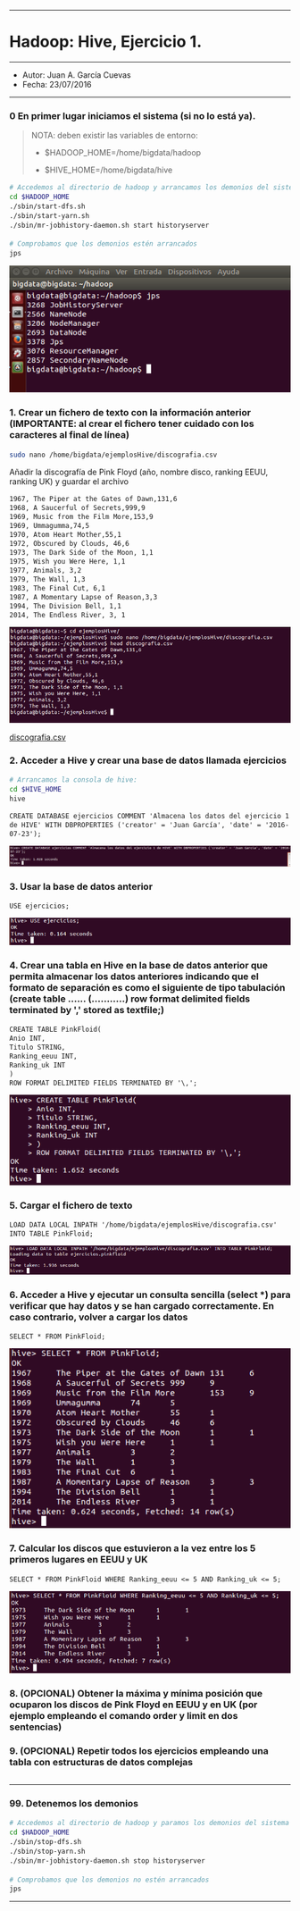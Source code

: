 ***
# Hadoop: Hive, Ejercicio 1.
***
- Autor: Juan A. García Cuevas
- Fecha: 23/07/2016

***

### 0 En primer lugar iniciamos el sistema (si no lo está ya).

>
>NOTA: deben existir las variables de entorno:
>
>- $HADOOP_HOME=/home/bigdata/hadoop
>
>- $HIVE_HOME=/home/bigdata/hive
>

```bash
# Accedemos al directorio de hadoop y arrancamos los demonios del sistema
cd $HADOOP_HOME
./sbin/start-dfs.sh
./sbin/start-yarn.sh
./sbin/mr-jobhistory-daemon.sh start historyserver

# Comprobamos que los demonios estén arrancados
jps
```

![Demonios Hadoop](images/DemoniosHadoop.png)

### 1. Crear un fichero de texto con la información anterior (IMPORTANTE: al crear el fichero tener cuidado con los caracteres al final de línea)

```bash
sudo nano /home/bigdata/ejemplosHive/discografia.csv
```
Añadir la discografía de Pink Floyd (año, nombre disco, ranking EEUU, ranking UK) y guardar el archivo

    1967, The Piper at the Gates of Dawn,131,6
    1968, A Saucerful of Secrets,999,9
    1969, Music from the Film More,153,9
    1969, Ummagumma,74,5
    1970, Atom Heart Mother,55,1
    1972, Obscured by Clouds, 46,6
    1973, The Dark Side of the Moon, 1,1
    1975, Wish you Were Here, 1,1
    1977, Animals, 3,2
    1979, The Wall, 1,3
    1983, The Final Cut, 6,1
    1987, A Momentary Lapse of Reason,3,3
    1994, The Division Bell, 1,1
    2014, The Endless River, 3, 1

![Fichero de discografia](images/hive2-01.png)

[discografia.csv](data/discografia.csv)

### 2. Acceder a Hive y crear una base de datos llamada ejercicios

```bash
# Arrancamos la consola de hive:
cd $HIVE_HOME
hive
```

```hive
CREATE DATABASE ejercicios COMMENT 'Almacena los datos del ejercicio 1 de HIVE' WITH DBPROPERTIES ('creator' = 'Juan García', 'date' = '2016-07-23');
```

![Create database](images/hive2-02.png)

### 3. Usar la base de datos anterior

```hive
USE ejercicios;
```

![Use database](images/hive2-03.png)

### 4. Crear una tabla en Hive en la base de datos anterior que permita almacenar los datos anteriores indicando que el formato de separación es como el siguiente de tipo tabulación (create table ...... (...........) row format delimited fields terminated by ',' stored as textfile;)

```hive
CREATE TABLE PinkFloid(
Anio INT, 
Titulo STRING, 
Ranking_eeuu INT, 
Ranking_uk INT
)
ROW FORMAT DELIMITED FIELDS TERMINATED BY '\,';

```

![Create table](images/hive2-04.png)

### 5. Cargar el fichero de texto

```hive
LOAD DATA LOCAL INPATH '/home/bigdata/ejemplosHive/discografia.csv' INTO TABLE PinkFloid;
```

![Load data](images/hive2-05.png)

### 6. Acceder a Hive y ejecutar un consulta sencilla (select *) para verificar que hay datos y se han cargado correctamente. En caso contrario, volver a cargar los datos

```hive
SELECT * FROM PinkFloid;
```

![Select data](images/hive2-06.png)

### 7. Calcular los discos que estuvieron a la vez entre los 5 primeros lugares en EEUU y UK

```hive
SELECT * FROM PinkFloid WHERE Ranking_eeuu <= 5 AND Ranking_uk <= 5;
```

![Select data](images/hive2-07.png)

### 8. (OPCIONAL) Obtener la máxima y mínima posición que ocuparon los discos de Pink Floyd en EEUU y en UK (por ejemplo empleando el comando order y limit en dos sentencias)


### 9. (OPCIONAL) Repetir todos los ejercicios empleando una tabla con estructuras de datos complejas

```hive
```

***

### 99. Detenemos los demonios

```bash
# Accedemos al directorio de hadoop y paramos los demonios del sistema
cd $HADOOP_HOME
./sbin/stop-dfs.sh
./sbin/stop-yarn.sh
./sbin/mr-jobhistory-daemon.sh stop historyserver

# Comprobamos que los demonios no estén arrancados
jps
```

***
